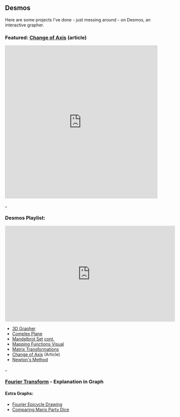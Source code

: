 ## Desmos
Here are some projects I've done - just messing around - on Desmos, an interactive grapher.

### Featured: [Change of Axis](articles/Rubber_Axis.md) (article)

<html>
<iframe src="https://www.desmos.com/calculator/2onhgqyyl0?embed" width="500" height="500" style="border: 1px solid #ccc" frameborder=0></iframe>
</html>

_

### Desmos Playlist:

<html>
<iframe width="560" height="315" src="https://www.youtube.com/embed/videoseries?list=PLUDmqREVkliDp1G-IA0UnZQAz2BJDwVNY" title="YouTube video player" frameborder="0" allow="accelerometer; autoplay; clipboard-write; encrypted-media; gyroscope; picture-in-picture" allowfullscreen></iframe>
</html>

- [3D Grapher](https://www.desmos.com/calculator/my0j7njgsj)
- [Complex Plane](https://www.desmos.com/calculator/ku0p3mx8lp)
- [Mandelbrot Set](https://www.desmos.com/calculator/v1etnz3esr) [cont.](https://www.desmos.com/calculator/m5dknq6igf)
- [Mapping Functions Visual](https://www.desmos.com/calculator/dgbgy8vwl5)
- [Matrix Transformations](https://www.desmos.com/calculator/bzcjv1nc5x)
- [Change of Axis](articles/Rubber_Axis.md) (Article)
- [Newton's Method](https://www.desmos.com/calculator/2g6b6m3g7n)

_

### [Fourier Transform](https://www.desmos.com/calculator/exgvdivban) - Explanation in Graph

#### Extra Graphs:
- [Fourier Epicycle Drawing](https://www.desmos.com/calculator/hmsk9bu106)
- [Comparing Mario Party Dice](https://www.desmos.com/calculator/7dqtjnh2dw)